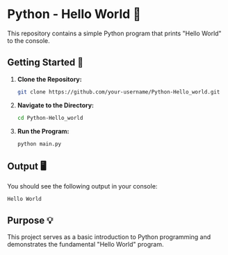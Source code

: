 # Python - Hello World 👋

This repository contains a simple Python program that prints "Hello World" to the console.

## Getting Started 🚀

1. **Clone the Repository:**
   ```bash
   git clone https://github.com/your-username/Python-Hello_world.git
   ```

2. **Navigate to the Directory:**
   ```bash
   cd Python-Hello_world
   ```

3. **Run the Program:**
   ```bash
   python main.py
   ```

## Output 🖥️

You should see the following output in your console:

```
Hello World
```

## Purpose 💡

This project serves as a basic introduction to Python programming and demonstrates the fundamental "Hello World" program. 
